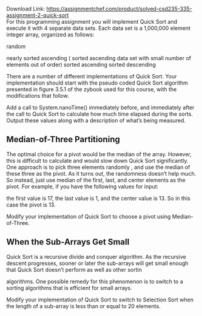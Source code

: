 Download Link: https://assignmentchef.com/product/solved-csd235-335-assignment-2-quick-sort
<br>
For this programming assignment you will implement Quick Sort and execute it with 4 separate data sets. Each data set is a 1,000,000 element integer array, organized as follows:

random

nearly sorted ascending ( sorted ascending data set with small number of elements out of order) sorted ascending sorted descending

There are a number of different implementations of Quick Sort. Your implementation should start with the pseudo coded Quick Sort algorithm presented in figure 3.5.1 of the zybook used for this course, with the modifications that follow.

Add a call to System.nanoTime() immediately before, and immediately after the call to Quick Sort to calculate how much time elapsed during the sorts. Output these values along with a description of what’s being measured.

<h2>Median-of-Three Partitioning</h2>

The optimal choice for a pivot would be the median of the array. However, this is difficult to calculate and would slow down Quick Sort significantly.  One approach is to pick three elements randomly , and use the median of these three as the pivot. As it turns out, the randomness doesn’t help much. So instead, just use median of the first, last, and center elements as the pivot. For example, if you have the following values for input:

the first value is 17, the last value is 1, and the center value is 13. So in this case the pivot is 13.

Modify your implementation of Quick Sort to choose a pivot using Median-of-Three.

<h2>When the Sub-Arrays Get Small</h2>

Quick Sort is a recursive divide and conquer algorithm. As the recursive descent progresses, sooner or later the sub-arrays will get small enough that Quick Sort doesn’t perform as well as other sortin

algorithms. One possible remedy for this phenomenon is to switch to a sorting algorithms that is efficient for small arrays.

Modify your implementation of Quick Sort to switch to Selection Sort when the length of a sub-array is less than or equal to 20 elements.
